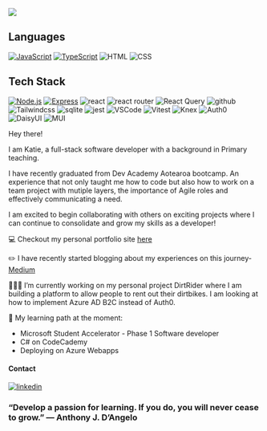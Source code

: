 
![](https://github.com/Katie-Davies/Katie-Davies/assets/63078091/d62f447d-87b8-4b97-a9b4-d6589e2be607)


## Languages 
[![JavaScript](https://img.shields.io/badge/JavaScript-yellow?style=flat&logo=javascript)](https://developer.mozilla.org/en-US/docs/Web/JavaScript)
[![TypeScript](https://img.shields.io/badge/TypeScript-blue?style=flat&logo=typescript)](https://www.typescriptlang.org/)
![HTML](	https://img.shields.io/badge/HTML5-E34F26?style=flat&logo=html5&logoColor=white)
![CSS](https://img.shields.io/badge/CSS-239120?&style=flat&logo=css3&logoColor=white)


## Tech Stack 
[![Node.js](https://img.shields.io/badge/Node.js-green?style=flat&logo=node.js)](https://nodejs.org/)
[![Express](https://img.shields.io/badge/Express-lightgrey?style=flat&logo=express)](https://expressjs.com/)
![react ](https://img.shields.io/badge/-ReactJs-61DAFB?logo=react&logoColor=white&style=flat)
![react router](https://img.shields.io/badge/-React%20Router-CA4245?logo=react-router)
![React Query](https://img.shields.io/badge/-ReactQuery-FF4154?style=flat&logo=reactquery&logoColor=white)
![github](https://img.shields.io/badge/GitHub-000000?style=flat&logo=GitHub&logoColor=white)
![Tailwindcss](https://img.shields.io/badge/Tailwind-38bdf9?style=flat&logo=tailwindcss&logoColor=white)
![sqlite](https://img.shields.io/badge/SQLite-07405E?style=flat&logo=sqlite&logoColor=white) 
![jest](https://img.shields.io/badge/Jest-323330?style=flat&logo=Jest&logoColor=white)
![VSCode](https://img.shields.io/badge/Vscode-007ACC?style=flat&logo=visualstudiocode&logoColor=white)
![Vitest](https://img.shields.io/badge/vitest-6E9F18?style=flat&logo=vitest&logoColor=white)
![Knex](https://img.shields.io/badge/-Knex.js-D26B38?style=flat&logo=knexdotjs&logoColor=white)
![Auth0](https://img.shields.io/badge/-Auth0-EB5424?style=flat&logo=auth0&logoColor=white)
![DaisyUI](https://img.shields.io/badge/daisyui-5A0EF8?style=flat&logo=daisyui&logoColor=white)
![MUI](https://img.shields.io/badge/MUI-%230081CB.svg?style=flat&logo=mui&logoColor=white)



<!--[![SQL](https://img.shields.io/badge/SQL-blue?style=flat&logo=postgresql)](https://www.postgresql.org/)-->

Hey there!

I am Katie, a full-stack software developer with a background in Primary teaching. 

I have recently graduated from Dev Academy Aotearoa bootcamp. An experience that not only taught me how to code but also how to work on a team project with mutiple layers, the importance of Agile roles and effectively communicating a need. 

I am excited to begin collaborating with others on exciting projects where I can continue to consolidate and grow my skills as a developer!

💻 Checkout my personal portfolio site [here](https://katie-daviesdev.vercel.app/)

✏️ I have recently started blogging about my experiences on this journey- [Medium](https://medium.com/@millerkatie1990)

 👩🏼‍💻 I’m currently working on my personal project DirtRider where I am building a platform to allow people to rent out their dirtbikes. I am looking at how to implement Azure AD B2C instead of Auth0. 
 
 🌱 My learning path at the moment:
* Microsoft Student Accelerator - Phase 1 Software developer
* C# on CodeCademy 
* Deploying on Azure Webapps




#### Contact 
[![linkedin](https://img.shields.io/badge/LinkedIn-0077B5?style=for-the-badge&logo=linkedin&logoColor=white)](https://www.linkedin.com/in/katie-davies-36351b275/)



### “Develop a passion for learning. If you do, you will never cease to grow.” — Anthony J. D’Angelo
<!--
* CS50's Introduction to Computer Science - Harvard
**Katie-Davies/Katie-Davies** is a ✨ _special_ ✨ repository because its `README.md` (this file) appears on your GitHub profile.

Here are some ideas to get you started:

- 🔭 I’m currently working on ...
- 🌱 I’m currently learning ...
- 👯 I’m looking to collaborate on ...
- 🤔 I’m looking for help with ...
- 💬 Ask me about ...
- 📫 How to reach me: ...
- 😄 Pronouns: ...
- ⚡ Fun fact: ...
-->

